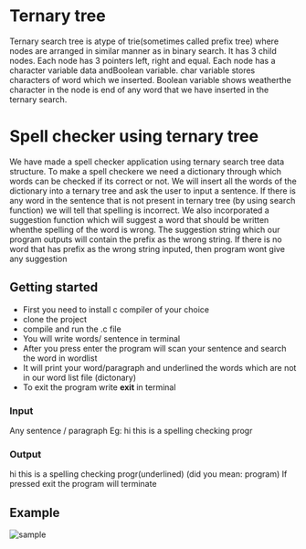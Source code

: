 # Ternary tree
Ternary search tree is atype of trie(sometimes called prefix tree) where nodes are arranged in similar manner as in binary search. 
It has 3 child nodes. Each node has 3 pointers left, right and equal. Each node has a character variable data andBoolean variable. char variable stores characters of word which we inserted. Boolean variable shows weatherthe character in the node is end of any word that we have inserted in the ternary search.
 
# Spell checker using ternary tree
We have made a spell checker application using ternary search tree data structure.
To make a spell checkere we need a dictionary through which words can be checked if its correct or not. We will insert all the words of the dictionary into a ternary tree and ask the user to input a sentence. If there is any word in the sentence that is not present in ternary tree (by using search function) we will tell that spelling is incorrect. We also incorporated a suggestion function which will suggest a word that should be written whenthe spelling of the word is wrong. The suggestion string which our program outputs will contain the prefix as the wrong string. If there is no word that has prefix as the wrong string inputed, then program wont give any suggestion

## Getting started
* First you need to install c compiler of your choice
* clone the project
* compile and run the .c file
* You will write words/ sentence in terminal
* After you press enter the program will scan your sentence and search the word in wordlist
* It will print your word/paragraph and underlined the words which are not in our word list file (dictonary)
* To exit the program write **exit** in terminal

### Input
Any sentence / paragraph
Eg: hi this is a spelling checking progr

### Output
hi this is a spelling checking progr(underlined) (did you mean: program)
If pressed exit the program will terminate

## Example

![sample](https://user-images.githubusercontent.com/83273672/142764964-16c04f2f-20ab-4027-9c7c-d7e717f357d2.png)

